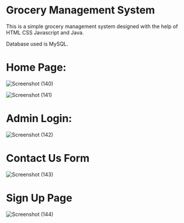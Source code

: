 # Grocery Management System

This is a simple grocery management system designed with the help of HTML CSS Javascript and Java.

Database used is MySQL.

# Home Page:
![Screenshot (140)](https://github.com/TUHINMODAK/Grocery_management_system/assets/133628065/8b093813-9e84-4329-bac5-609188b2c3ab)

![Screenshot (141)](https://github.com/TUHINMODAK/Grocery_management_system/assets/133628065/348c32f5-0855-4119-93e4-6cfa0e6e0596)

# Admin Login:
![Screenshot (142)](https://github.com/TUHINMODAK/Grocery_management_system/assets/133628065/e62eb216-c7c5-4709-9bec-62729cbc1b8d)

# Contact Us Form
![Screenshot (143)](https://github.com/TUHINMODAK/Grocery_management_system/assets/133628065/3ef6b8ce-1b82-44a1-b1eb-987cd7c67b5b)

# Sign Up Page
![Screenshot (144)](https://github.com/TUHINMODAK/Grocery_management_system/assets/133628065/810f0dcc-a623-4445-9c21-5c2e4f8c88b6)
